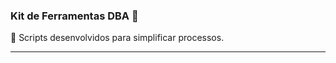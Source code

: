 
### Kit de Ferramentas DBA 🧰

 📁 Scripts desenvolvidos para simplificar processos.

_______________________________________________________________________________________________________________

